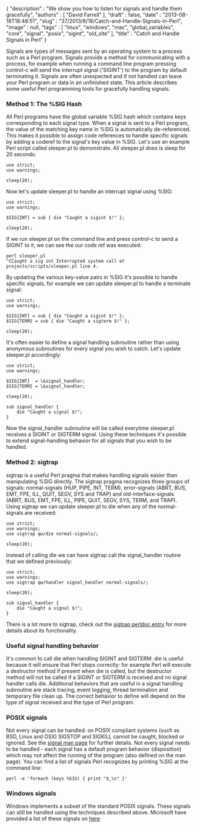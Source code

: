 {
   "description" : "We show you how to listen for signals and handle them gracefully",
   "authors" : [
      "David Farrell"
   ],
   "draft" : false,
   "date" : "2013-08-18T18:48:51",
   "slug" : "37/2013/8/18/Catch-and-Handle-Signals-in-Perl",
   "image" : null,
   "tags" : [
      "linux",
      "windows",
      "mac",
      "global_variables",
      "core",
      "signal",
      "posix",
      "sigint",
      "old_site"
   ],
   "title" : "Catch and Handle Signals in Perl"
}

Signals are types of messages sent by an operating system to a process such as a Perl program. Signals provide a method for communicating with a process, for example when running a command line program pressing control-c will send the interrupt signal ('SIGINT') to the program by default terminating it. Signals are often unexpected and if not handled can leave your Perl program or data in an unfinished state. This article describes some useful Perl programming tools for gracefully handling signals.

### Method 1: The %SIG Hash

All Perl programs have the global variable %SIG hash which contains keys corresponding to each signal type. When a signal is sent to a Perl program, the value of the matching key name in %SIG is automatically de-referenced. This makes it possible to assign code references to handle specific signals by adding a coderef to the signal's key value in %SIG. Let's use an example Perl script called sleeper.pl to demonstrate. All sleeper.pl does is sleep for 20 seconds:

``` prettyprint
use strict;
use warnings;

sleep(20);
```

Now let's update sleeper.pl to handle an interrupt signal using %SIG:

``` prettyprint
use strict;
use warnings;

$SIG{INT} = sub { die "Caught a sigint $!" };

sleep(20);
```

If we run sleeper.pl on the command line and press control-c to send a SIGINT to it, we can see the our code ref was executed:

``` prettyprint
perl sleeper.pl
^CCaught a sig int Interrupted system call at projects/scripts/sleeper.pl line 4.
```

By updating the various key-value pairs in %SIG it's possible to handle specific signals, for example we can update sleeper.pl to handle a terminate signal:

``` prettyprint
use strict;
use warnings;

$SIG{INT} = sub { die "Caught a sigint $!" };
$SIG{TERM} = sub { die "Caught a sigterm $!" };

sleep(20);
```

It's often easier to define a signal handling subroutine rather than using anonymous subroutines for every signal you wish to catch. Let's update sleeper.pl accordingly:

``` prettyprint
use strict;
use warnings;

$SIG{INT}  = \&signal_handler;
$SIG{TERM} = \&signal_handler;

sleep(20);

sub signal_handler {
    die "Caught a signal $!";
}
```

Now the signal\_handler subroutine will be called everytime sleeper.pl receives a SIGINT or SIGTERM signal. Using these techniques it's possible to extend signal-handling behavior for all signals that you wish to be handled.

### Method 2: sigtrap

sigtrap is a useful Perl pragma that makes handling signals easier than manipulating %SIG directly. The sigtrap pragma recognizes three groups of signals: normal-signals (HUP, PIPE, INT, TERM), error-signals (ABRT, BUS, EMT, FPE, ILL, QUIT, SEGV, SYS and TRAP) and old-interface-signals (ABRT, BUS, EMT, FPE, ILL, PIPE, QUIT, SEGV, SYS, TERM, and TRAP). Using sigtrap we can update sleeper.pl to die when any of the normal-signals are received:

``` prettyprint
use strict;
use warnings;
use sigtrap qw/die normal-signals/;

sleep(20);
```

Instead of calling die we can have sigtrap call the signal\_handler routine that we defined previously:

``` prettyprint
use strict;
use warnings;
use sigtrap qw/handler signal_handler normal-signals/;

sleep(20);

sub signal_handler {
    die "Caught a signal $!";
}
```

There is a lot more to sigtrap, check out the [sigtrap perldoc entry](http://perldoc.perl.org/sigtrap.html) for more details about its functionality.

### Useful signal handling behavior

It's common to call die when handling SIGINT and SIGTERM. die is useful because it will ensure that Perl stops correctly: for example Perl will execute a destructor method if present when die is called, but the destructor method will not be called if a SIGINT or SIGTERM is received and no signal handler calls die. Additional behaviors that are useful in a signal handling subroutine are stack tracing, event logging, thread termination and temporary file clean up. The correct behavior to define will depend on the type of signal received and the type of Perl program.

### POSIX signals

Not every signal can be handled: on POSIX compliant systems (such as BSD, Linux and OSX) SIGSTOP and SIGKILL cannot be caught, blocked or ignored. See the [signal man page](http://man7.org/linux/man-pages/man7/signal.7.html) for further details. Not every signal needs to be handled - each signal has a default program behavior (disposition) which may not affect the running of the program (also defined on the man page). You can find a list of signals Perl recognizes by printing %SIG at the command line:

``` prettyprint
perl -e 'foreach (keys %SIG) { print "$_\n" }'
```

### Windows signals

Windows implements a subset of the standard POSIX signals. These signals can still be handled using the techniques described above. Microsoft have provided a list of these signals on [here](http://msdn.microsoft.com/en-us/library/ms811896#ucmgch09_topic3)

